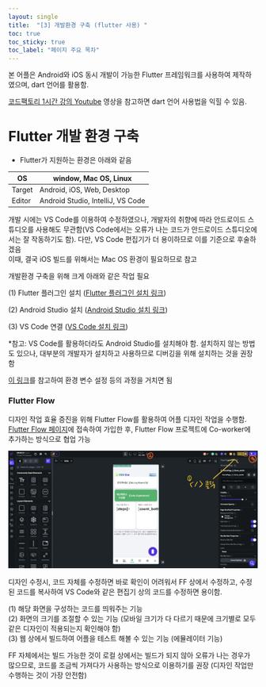 ```yaml
---
layout: single
title:  "[3] 개발환경 구축 (flutter 사용) "
toc: true
toc_sticky: true
toc_label: "페이지 주요 목차"
---
```


본 어플은 Android와 iOS 동시 개발이 가능한 Flutter 프레임워크를 사용하여 제작하였으며, dart 언어를 활용함.

[코드팩토리 1시간 강의 Youtube](https://www.youtube.com/watch?v=3Ck42C2ZCb8)
영상을 참고하면 dart 언어 사용법을 익힐 수 있음.


#  Flutter 개발 환경 구축

  * Flutter가 지원하는 환경은 아래와 같음

| OS     | window, Mac OS, Linux             |
|--------|-----------------------------------|
| Target | Android, iOS, Web, Desktop        |
| Editor | Android Studio, IntelliJ, VS Code |

  개발 시에는 VS Code를 이용하여 수정하였으나, 개발자의 취향에 따라 안드로이드 스튜디오를 
사용해도 무관함(VS Code에서는 오류가 나는 코드가 안드로이드 스튜디오에서는 
잘 작동하기도 함). 다만, VS Code 편집기가 더 용이하므로 이를 기준으로 후술하겠음   
  이때, 결국 iOS 빌드를 위해서는 Mac OS 환경이 필요하므로 참고

개발환경 구축을 위해 크게 아래와 같은 작업 필요

(1) Flutter 플러그인 설치
([Flutter 플러그인 설치 링크](https://docs.flutter.dev/get-started/install))

(2) Android Studio 설치 
([Android Studio 설치 링크](https://developer.android.com/studio?hl=ko))

(3) VS Code 연결
([VS Code 설치 링크](https://code.visualstudio.com/download))

*참고: VS Code를 활용하더라도 Android Studio를 설치해야 함. 
설치하지 않는 방법도 있으나, 대부분의 개발자가 설치하고 사용하므로 
디버깅을 위해 설치하는 것을 권장함

[이 링크](https://breath-codedive.tistory.com/entry/Flutter-%ED%94%8C%EB%9F%AC%ED%84%B0-VS-Code-%EA%B0%9C%EB%B0%9C%ED%99%98%EA%B2%BD-%EC%84%B8%ED%8C%85-Windows)를 
참고하여 환경 변수 설정 등의 과정을 거치면 됨


### Flutter Flow
디자인 작업 효율 증진을 위해 Flutter Flow를 활용하여 어플 디자인 작업을 수행함.
[Flutter Flow 페이지](https://www.flutterflow.io/?gad_source=1&gclid=CjwKCAiA-Oi7BhA1EiwA2rIu22edVvXSfD3m57aOS50M3Y2XbOddbz3jf1js3QYbcW1tJOCcM6QyYhoCnAwQAvD_BwE
)에 접속하여 가입한 후, Flutter Flow 프로젝트에 Co-worker에 추가하는 방식으로 협업 가능

![Flutter Flow](https://github.com/rhn5121/rhn5121.github.io/blob/master/_posts/images/Flutter%20Flow.png?raw=true)

디자인 수정시, 코드 자체를 수정하면 바로 확인이 어려워서 FF 상에서 수정하고, 수정된 코드를 복사하여 VS Code와 같은 편집기 상의 코드를 수정하면 용이함.

(1) 해당 화면을 구성하는 코드를 띄워주는 기능   
(2) 화면의 크기를 조절할 수 있는 기능 (모바일 크기가 다 다르기 때문에 크기별로 모두 같은 디자인이 적용되는지 확인해야 함)   
(3) 웹 상에서 빌드하여 어플을 테스트 해볼 수 있는 기능 (에뮬레이터 기능)


FF 자체에서는 빌드 가능한 것이 로컬 상에서는 빌드가 되지 않아 오류가 나는 경우가 많으므로, 코드를 조금씩 가져다가 사용하는 방식으로 이용하기를 권장 (디자인 작업만 수행하는 것이 가장 안전함)

